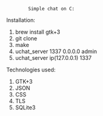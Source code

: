             Simple chat on C:
Installation:
1. brew install gtk+3
2. git clone
3. make
4. uchat_server 1337 0.0.0.0 admin
5. uchat_server ip(127.0.0.1) 1337

Technologies used:
1. GTK+3
2. JSON
3. CSS
4. TLS
5. SQLite3
